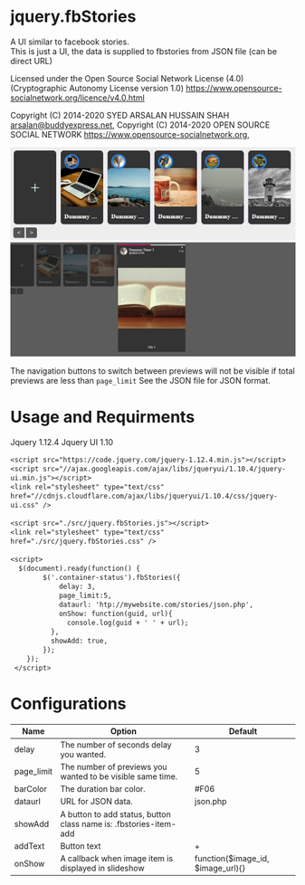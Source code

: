 # jquery.fbStories

A UI similar to facebook stories.  
This is just a UI, the data is supplied to fbstories from JSON file (can be direct URL)

Licensed under the Open Source Social Network License (4.0) (Cryptographic Autonomy License version 1.0)
https://www.opensource-socialnetwork.org/licence/v4.0.html

Copyright (C) 2014-2020 SYED ARSALAN HUSSAIN SHAH arsalan@buddyexpress.net,
Copyright (C) 2014-2020 OPEN SOURCE SOCIAL NETWORK https://www.opensource-socialnetwork.org,
 
![Previews](https://github.com/lianglee/jquery.fbStories/blob/master/preview1.jpg?raw=true)
![Previews](https://github.com/lianglee/jquery.fbStories/blob/master/preview2.jpg?raw=true)

The navigation buttons to switch between previews will not be visible if total previews are less than `page_limit`
See the JSON file for JSON format.

# Usage and Requirments
Jquery 1.12.4
Jquery UI 1.10 

    <script src="https://code.jquery.com/jquery-1.12.4.min.js"></script>
    <script src="//ajax.googleapis.com/ajax/libs/jqueryui/1.10.4/jquery-ui.min.js"></script>
    <link rel="stylesheet" type="text/css" href="//cdnjs.cloudflare.com/ajax/libs/jqueryui/1.10.4/css/jquery-ui.css" />

    <script src="./src/jquery.fbStories.js"></script>
    <link rel="stylesheet" type="text/css" href="./src/jquery.fbStories.css" />
    
    <script>
      $(document).ready(function() {
            $('.container-status').fbStories({
                delay: 3,
                page_limit:5,
                dataurl: 'htp://mywebsite.com/stories/json.php',
                onShow: function(guid, url){
                  console.log(guid + ' ' + url);
              },
              showAdd: true,
            });
        });
     </script>

# Configurations
Name | Option | Default |
--- | --- |  --- |
delay | The number of seconds delay you wanted.  | 3 | 
page_limit | The number of previews you wanted to be visible same time.| 5 |
barColor | The duration bar color. | #F06 |
dataurl | URL for JSON data. | json.php |
showAdd | A button to add status, button class name is: .fbstories-item-add |  | 
addText | Button text | &#43;|
onShow  | A callback when image item is displayed in slideshow | function($image_id, $image_url){} |
